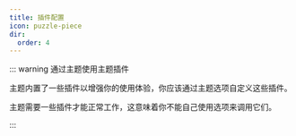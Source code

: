 ```yaml
---
title: 插件配置
icon: puzzle-piece
dir:
  order: 4
---
```


::: warning 通过主题使用主题插件

主题内置了一些插件以增强你的使用体验，你应该通过主题选项自定义这些插件。

主题需要一些插件才能正常工作，这意味着你不能自己使用选项来调用它们。

:::

<Catalog />
